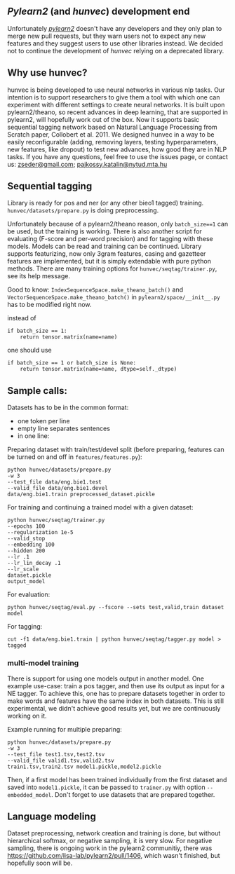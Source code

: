 ## _Pylearn2_ (and _hunvec_) development end
Unfortunately [_pylearn2_](http://deeplearning.net/software/pylearn2/) doesn't have any developers and they only plan to merge new pull requests, but they warn users not to expect any new features and they suggest users to use other libraries instead. We decided not to continue the development of _hunvec_ relying on a deprecated library. 

## Why use hunvec?

hunvec is being developed to use neural networks in various nlp tasks.
Our intention is to support researchers to give them a tool with which one can experiment with different settings to create neural networks.
It is built upon pylearn2/theano, so recent advances in deep learning, that are supported in pylearn2, will hopefully work out of the box.
Now it supports basic sequential tagging network based on Natural Language Processing from Scratch paper, Collobert et al. 2011.
We designed hunvec in a way to be easily reconfigurable (adding, removing layers, testing hyperparameters, new features, like dropout) to test new advances, how good they are in NLP tasks.
If you have any questions, feel free to use the issues page, or contact us: zseder@gmail.com; pajkossy.katalin@nytud.mta.hu


## Sequential tagging

Library is ready for pos and ner (or any other bieo1 tagged) training. `hunvec/datasets/prepare.py` is doing preprocessing.

Unfortunately because of a pylearn2/theano reason, only `batch_size==1` can be used, but the training is working. There is also another script for evaluating (F-score and per-word precision) and for tagging with these models. Models can be read and training can be continued. Library supports featurizing, now only 3gram features, casing and gazetteer features are implemented, but it is simply extendable with pure python methods. 
There are many training options for `hunvec/seqtag/trainer.py`, see its help message.

Good to know: `IndexSequenceSpace.make_theano_batch()` and `VectorSequenceSpace.make_theano_batch()` in `pylearn2/space/__init__.py` has to be modified right now.

instead of 
~~~~
if batch_size == 1:
    return tensor.matrix(name=name)
~~~~

one should use
~~~~
if batch_size == 1 or batch_size is None:
    return tensor.matrix(name=name, dtype=self._dtype)
~~~~

## Sample calls:

Datasets has to be in the common format:
- one token per line
- empty line separates sentences
- in one line: <word> <tab> <tag>

Preparing dataset with train/test/devel split (before preparing, features can be turned on and off in `features/features.py`):
~~~~
python hunvec/datasets/prepare.py
-w 3
--test_file data/eng.bie1.test
--valid_file data/eng.bie1.devel
data/eng.bie1.train preprocessed_dataset.pickle
~~~~

For training and continuing a trained model with a given dataset:
~~~~
python hunvec/seqtag/trainer.py
--epochs 100
--regularization 1e-5
--valid_stop
--embedding 100
--hidden 200
--lr .1
--lr_lin_decay .1
--lr_scale
dataset.pickle
output_model
~~~~

For evaluation:
~~~~
python hunvec/seqtag/eval.py --fscore --sets test,valid,train dataset model
~~~~

For tagging:
~~~~
cut -f1 data/eng.bie1.train | python hunvec/seqtag/tagger.py model > tagged
~~~~

### multi-model training

There is support for using one models output in another model. One example use-case: train a pos tagger, and then use its output as input for a NE tagger.
To achieve this, one has to prepare datasets together in order to make words and features have the same index in both datasets. This is still experimental, we didn't achieve good results yet, but we are continuously working on it.

Example running for multiple preparing:
~~~~
python hunvec/datasets/prepare.py
-w 3
--test_file test1.tsv,test2.tsv
--valid_file valid1.tsv,valid2.tsv
train1.tsv,train2.tsv model1.pickle,model2.pickle
~~~~

Then, if a first model has been trained individually from the first dataset and saved into `model1.pickle`, it can be passed to `trainer.py` with option `--embedded_model`. Don't forget to use datasets that are prepared together.

## Language modeling

Dataset preprocessing, network creation and training is done, but without hierarchical softmax, or negative sampling, it is very slow. For negative sampling, there is ongoing work in the pylearn2 communitiy, there was https://github.com/lisa-lab/pylearn2/pull/1406, which wasn't finished, but hopefully soon will be.
